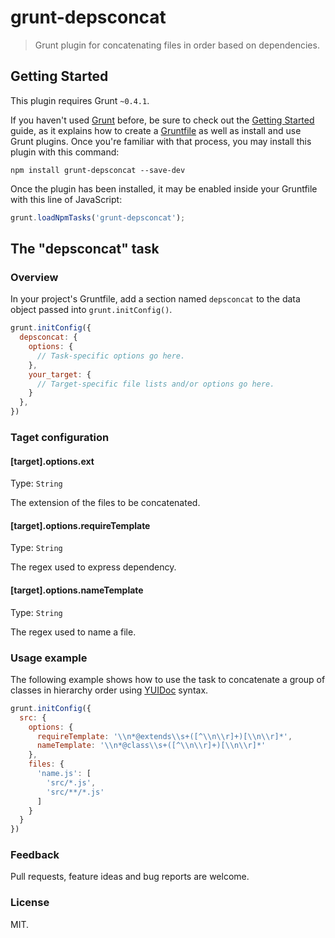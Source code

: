 # grunt-depsconcat
> Grunt plugin for concatenating files in order based on dependencies.

## Getting Started
This plugin requires Grunt `~0.4.1`.

If you haven't used [Grunt](http://gruntjs.com/) before, be sure to check out the [Getting Started](http://gruntjs.com/getting-started) guide, as it explains how to create a [Gruntfile](http://gruntjs.com/sample-gruntfile) as well as install and use Grunt plugins. Once you're familiar with that process, you may install this plugin with this command:

```shell
npm install grunt-depsconcat --save-dev
```

Once the plugin has been installed, it may be enabled inside your Gruntfile with this line of JavaScript:

```js
grunt.loadNpmTasks('grunt-depsconcat');
```

## The "depsconcat" task
### Overview
In your project's Gruntfile, add a section named `depsconcat` to the data object passed into `grunt.initConfig()`.

```js
grunt.initConfig({
  depsconcat: {
    options: {
      // Task-specific options go here.
    },
    your_target: {
      // Target-specific file lists and/or options go here.
    }
  },
})
```

### Taget configuration

#### [target].options.ext
Type: `String`

The extension of the files to be concatenated.

#### [target].options.requireTemplate
Type: `String`

The regex used to express dependency.

#### [target].options.nameTemplate
Type: `String`

The regex used to name a file.

### Usage example
The following example shows how to use the task to concatenate a group of classes in hierarchy order using [YUIDoc](http://yui.github.io/yuidoc/) syntax.

```js
grunt.initConfig({
  src: {
    options: {
      requireTemplate: '\\n*@extends\\s+([^\\n\\r]+)[\\n\\r]*',
      nameTemplate: '\\n*@class\\s+([^\\n\\r]+)[\\n\\r]*'
    },
    files: {
      'name.js': [
        'src/*.js',
        'src/**/*.js'
      ]
    }
  }
})
```
### Feedback

Pull requests, feature ideas and bug reports are welcome.

### License

MIT.
